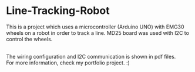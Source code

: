 # Line-Tracking-Robot
This is a project which uses a microcontroller (Arduino UNO) with EMG30 wheels on a robot in order to track a line. MD25 board was used with I2C to control the wheels.

<br>
The wiring configuration and I2C communication is shown in pdf files.
<br>
For more information, check my portfolio project. :)
